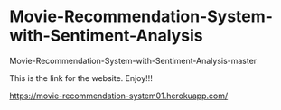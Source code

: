 # Movie-Recommendation-System-with-Sentiment-Analysis
Movie-Recommendation-System-with-Sentiment-Analysis-master

This is the link for the website. Enjoy!!!


https://movie-recommendation-system01.herokuapp.com/
